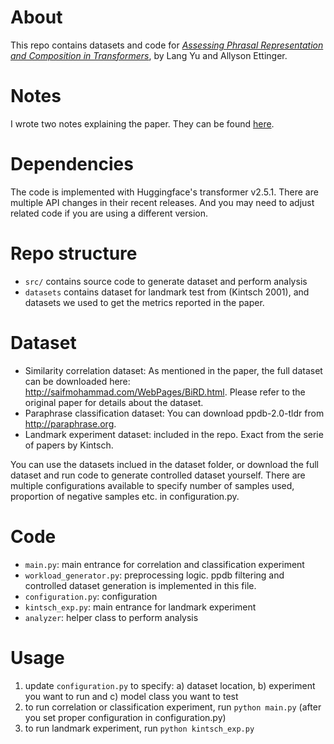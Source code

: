 # About
This repo contains datasets and code for [*Assessing Phrasal Representation and Composition in Transformers*](https://www.aclweb.org/anthology/2020.emnlp-main.397.pdf), by Lang Yu and Allyson Ettinger.

# Notes
I wrote two notes explaining the paper. They can be found [here](https://timur-yu.medium.com/analyzing-contextualized-embeddings-in-bert-and-other-transformer-models-214377e74a17).
# Dependencies
The code is implemented with Huggingface's transformer v2.5.1. There are multiple API changes in their recent releases. And you may need to adjust related code if you are using a different version.
# Repo structure
- `src/` contains source code to generate dataset and perform analysis
- `datasets` contains dataset for landmark test from (Kintsch 2001), and datasets we used to get the metrics reported in the paper.
# Dataset
- Similarity correlation dataset: As mentioned in the paper, the full dataset can be downloaded here: http://saifmohammad.com/WebPages/BiRD.html. Please refer to the original paper for details about the dataset.
- Paraphrase classification dataset: You can download ppdb-2.0-tldr from http://paraphrase.org.
- Landmark experiment dataset: included in the repo. Exact from the serie of papers by Kintsch.

You can use the datasets inclued in the dataset folder, or download the full dataset and run code to generate controlled dataset yourself. There are multiple configurations available to specify number of samples used, proportion of negative samples etc. in configuration.py.
# Code
- `main.py`: main entrance for correlation and classification experiment
- `workload_generator.py`: preprocessing logic. ppdb filtering and controlled dataset generation is implemented in this file.
- `configuration.py`: configuration
- `kintsch_exp.py`: main entrance for landmark experiment
- `analyzer`: helper class to perform analysis
# Usage
1. update `configuration.py` to specify: a) dataset location, b) experiment you want to run and c) model class you want to test
2. to run correlation or classification experiment, run `python main.py` (after you set proper configuration in configuration.py)
3. to run landmark experiment, run `python kintsch_exp.py`